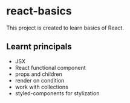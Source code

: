 # react-basics
This project is created to learn basics of React.

## Learnt principals
- JSX
- React functional component
- props and children
- render on condition
- work with collections
- styled-components for stylization

